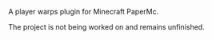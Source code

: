 A player warps plugin for Minecraft PaperMc.

The project is not being worked on and remains unfinished.
